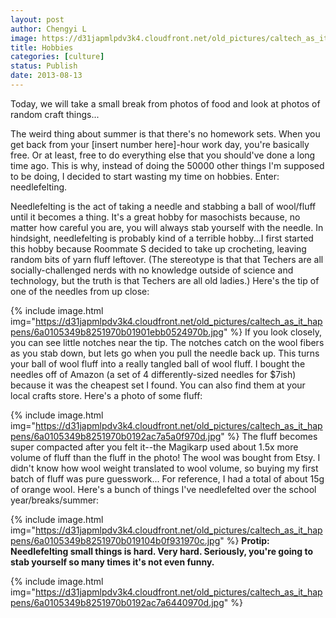 ```yaml
---
layout: post
author: Chengyi L
image: https://d31japmlpdv3k4.cloudfront.net/old_pictures/caltech_as_it_happens/6a0105349b8251970b0192ac56a4b9970d.jpg
title: Hobbies
categories: [culture]
status: Publish
date: 2013-08-13
---
```


Today, we will take a small break from photos of food and look at photos of random craft things...

The weird thing about summer is that there's no homework sets. When you get 
back from your [insert number here]-hour work day, you're basically 
free. Or at least, free to do everything else that you should've done a long time ago. This is why, instead of doing the 50000 other things I'm supposed to be doing, I decided to start wasting my time on hobbies. 
 Enter: needlefelting.

Needlefelting is the act of taking a needle and stabbing a ball of wool/fluff until it becomes a thing. It's a great hobby for masochists because, no matter how careful you are, you will always stab yourself with the needle. In hindsight, needlefelting is probably kind of a terrible hobby...I first started this hobby because Roommate S decided to take up crocheting, leaving random bits of yarn fluff leftover. (The stereotype is that that Techers are all socially-challenged nerds 
with no knowledge outside of science and technology, but the truth is 
that Techers are all old ladies.)
Here's the tip of one of the needles from up close:


{% include image.html img="https://d31japmlpdv3k4.cloudfront.net/old_pictures/caltech_as_it_happens/6a0105349b8251970b01901ebb0524970b.jpg" %}
If you look closely, you can see little notches near the tip. The notches catch on the wool fibers as you stab down, but lets go when you pull the needle back up. This turns your ball of wool fluff into a really tangled ball of wool fluff. I bought the needles off of Amazon (a set of 4 differently-sized needles for $7ish) because it was the cheapest set I found. You can also find them at your local crafts store. 
Here's a photo of some fluff: 


{% include image.html img="https://d31japmlpdv3k4.cloudfront.net/old_pictures/caltech_as_it_happens/6a0105349b8251970b0192ac7a5a0f970d.jpg" %}
The fluff becomes super compacted after you felt it--the Magikarp used about 1.5x more volume of fluff than the fluff in the photo! The wool was bought from Etsy. I didn't know how wool weight translated to wool volume, so buying my first batch of fluff was pure guesswork... For reference, I had a total of about 15g of orange wool. 
Here's a bunch of things I've needlefelted over the school year/breaks/summer: 


{% include image.html img="https://d31japmlpdv3k4.cloudfront.net/old_pictures/caltech_as_it_happens/6a0105349b8251970b019104b0f931970c.jpg" %}
**Protip: Needlefelting small things is hard. Very hard. Seriously, you're going to stab yourself so many times it's not even funny.**


{% include image.html img="https://d31japmlpdv3k4.cloudfront.net/old_pictures/caltech_as_it_happens/6a0105349b8251970b0192ac7a6440970d.jpg" %}
